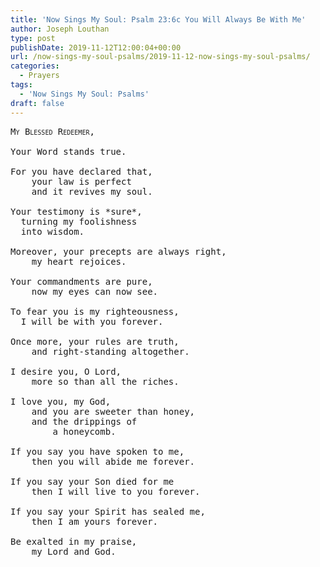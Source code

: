 ```yaml
---
title: 'Now Sings My Soul: Psalm 23:6c You Will Always Be With Me'
author: Joseph Louthan
type: post
publishDate: 2019-11-12T12:00:04+00:00
url: /now-sings-my-soul-psalms/2019-11-12-now-sings-my-soul-psalms/
categories:
  - Prayers
tags:
  - 'Now Sings My Soul: Psalms'
draft: false
---
```

<pre>
<div style="font-variant: small-caps;">My Blessed Redeemer,</div>
Your Word stands true.

For you have declared that,  
	your law is perfect  
	and it revives my soul.

Your testimony is *sure*,  
  turning my foolishness  
  into wisdom.

Moreover, your precepts are always right,  
	my heart rejoices.

Your commandments are pure,  
	now my eyes can now see.

To fear you is my righteousness,  
  I will be with you forever.

Once more, your rules are truth,  
	and right-standing altogether.

I desire you, O Lord,  
	more so than all the riches.

I love you, my God,  
	and you are sweeter than honey,  
	and the drippings of  
		a honeycomb.

If you say you have spoken to me,  
	then you will abide me forever.

If you say your Son died for me  
	then I will live to you forever.

If you say your Spirit has sealed me,  
	then I am yours forever.
 
Be exalted in my praise,  
	my Lord and God.
</pre>
